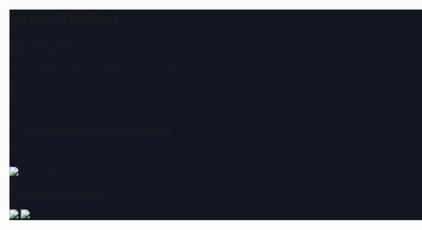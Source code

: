 <div style="background-color:#111622; width:100vw;">

# Jorge Valdivia

### 👨🏻‍💻 &nbsp;About Me

🎓 &nbsp;Computer Science and Economics student

🤖 &nbsp;Currently working as a Software Engineer at Microsoft

😄 &nbsp;Pronouns: He/Him
  
### 🛠 &nbsp;My Languages and Technologies

<p align="left">
  What I'm good at:
  <br /><br />
  <img alt="technologies" src="https://skillicons.dev/icons?i=python,elixir,cs,cpp,react,rails,angular,nextjs,graphql,r,julia,nodejs,express,mysql,mongodb"/>
</p>

### 🤝🏻 &nbsp;Connect with Me
<p align="left">
<a href="https://www.linkedin.com/in/jorge-valdiviap/"><img src="https://img.shields.io/badge/-Jorge%20Valdivia-0077B5?style=flat-square&logo=Linkedin&logoColor=white"/></a>
<a href="mailto:a00831133@gmail.com"><img src="https://img.shields.io/badge/-a00831133@tec.mx-034fa0?style=flat-square&logo=Gmail&logoColor=white"/></a>
</p>

</div>
